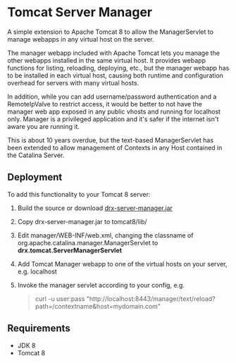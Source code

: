 # Tomcat Server Manager
A simple extension to Apache Tomcat 8 to allow the ManagerServlet to manage webapps in any virtual host on the server.

The manager webapp included with Apache Tomcat lets you manage the other webapps installed in the same virtual host. It provides webapp functions for listing, reloading, deploying, etc., but the manager webapp has to be installed in each virtual host, causing both runtime and configuration overhead for servers with many virtual hosts. 

In addition, while you can add username/password authentication and a RemoteIpValve to restrict access, it would be better to not have the manager web app exposed in any public vhosts and running for localhost only. Manager is a privileged application and it's safer if the internet isn't aware you are running it. 

This is about 10 years overdue, but the text-based ManagerServlet has been extended to allow management of Contexts in any Host contained in the Catalina Server.

## Deployment
To add this functionality to your Tomcat 8 server:

1. Build the source or download [drx-server-manager.jar](https://github.com/david-rabb/Tomcat-Server-Manager/releases/download/R1/drx-server-manager-8.0.jar)
2. Copy drx-server-manager.jar to tomcat8/lib/
3. Edit manager/WEB-INF/web.xml, changing the classname of org.apache.catalina.manager.ManagerServlet to __drx.tomcat.ServerManagerServlet__
4. Add Tomcat Manager webapp to one of the virtual hosts on your server, e.g. localhost
5. Invoke the manager servlet according to your config, e.g. 

   > curl -u user:pass "http://localhost:8443/manager/text/reload?path=/contextname&host=mydomain.com"

## Requirements
* JDK 8
* Tomcat 8
